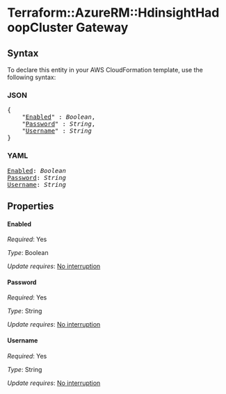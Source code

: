 # Terraform::AzureRM::HdinsightHadoopCluster Gateway

## Syntax

To declare this entity in your AWS CloudFormation template, use the following syntax:

### JSON

<pre>
{
    "<a href="#enabled" title="Enabled">Enabled</a>" : <i>Boolean</i>,
    "<a href="#password" title="Password">Password</a>" : <i>String</i>,
    "<a href="#username" title="Username">Username</a>" : <i>String</i>
}
</pre>

### YAML

<pre>
<a href="#enabled" title="Enabled">Enabled</a>: <i>Boolean</i>
<a href="#password" title="Password">Password</a>: <i>String</i>
<a href="#username" title="Username">Username</a>: <i>String</i>
</pre>

## Properties

#### Enabled

_Required_: Yes

_Type_: Boolean

_Update requires_: [No interruption](https://docs.aws.amazon.com/AWSCloudFormation/latest/UserGuide/using-cfn-updating-stacks-update-behaviors.html#update-no-interrupt)

#### Password

_Required_: Yes

_Type_: String

_Update requires_: [No interruption](https://docs.aws.amazon.com/AWSCloudFormation/latest/UserGuide/using-cfn-updating-stacks-update-behaviors.html#update-no-interrupt)

#### Username

_Required_: Yes

_Type_: String

_Update requires_: [No interruption](https://docs.aws.amazon.com/AWSCloudFormation/latest/UserGuide/using-cfn-updating-stacks-update-behaviors.html#update-no-interrupt)

